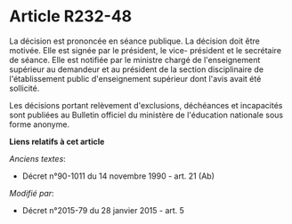 # Article R232-48

La décision est prononcée en séance publique. La décision doit être motivée. Elle est signée par le président, le vice-
président et le secrétaire de séance. Elle est notifiée par le ministre chargé de l'enseignement supérieur au demandeur et au
président de la section disciplinaire de l'établissement public d'enseignement supérieur dont l'avis avait été sollicité.

Les décisions portant relèvement d'exclusions, déchéances et incapacités sont publiées au Bulletin officiel du ministère de
l'éducation nationale sous forme anonyme.

**Liens relatifs à cet article**

_Anciens textes_:

  - Décret n°90-1011 du 14 novembre 1990 - art. 21 (Ab)

_Modifié par_:

  - Décret n°2015-79 du 28 janvier 2015 - art. 5
